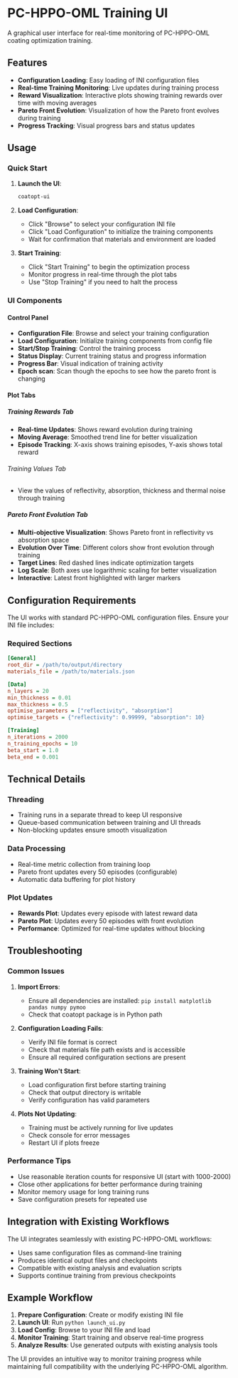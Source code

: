 # PC-HPPO-OML Training UI

A graphical user interface for real-time monitoring of PC-HPPO-OML coating optimization training.

## Features

- **Configuration Loading**: Easy loading of INI configuration files
- **Real-time Training Monitoring**: Live updates during training process
- **Reward Visualization**: Interactive plots showing training rewards over time with moving averages
- **Pareto Front Evolution**: Visualization of how the Pareto front evolves during training
- **Progress Tracking**: Visual progress bars and status updates

## Usage

### Quick Start

1. **Launch the UI**:
   ```bash
   coatopt-ui
   ```

2. **Load Configuration**:
   - Click "Browse" to select your configuration INI file
   - Click "Load Configuration" to initialize the training components
   - Wait for confirmation that materials and environment are loaded

3. **Start Training**:
   - Click "Start Training" to begin the optimization process
   - Monitor progress in real-time through the plot tabs
   - Use "Stop Training" if you need to halt the process

### UI Components

#### Control Panel
- **Configuration File**: Browse and select your training configuration
- **Load Configuration**: Initialize training components from config file
- **Start/Stop Training**: Control the training process
- **Status Display**: Current training status and progress information
- **Progress Bar**: Visual indication of training activity
- **Epoch scan**: Scan though the epochs to see how the pareto front is changing

#### Plot Tabs

##### Training Rewards Tab
- **Real-time Updates**: Shows reward evolution during training
- **Moving Average**: Smoothed trend line for better visualization
- **Episode Tracking**: X-axis shows training episodes, Y-axis shows total reward

###### Training Values Tab

 - View the values of reflectivity, absorption, thickness and thermal noise through training 

##### Pareto Front Evolution Tab
- **Multi-objective Visualization**: Shows Pareto front in reflectivity vs absorption space
- **Evolution Over Time**: Different colors show front evolution through training
- **Target Lines**: Red dashed lines indicate optimization targets
- **Log Scale**: Both axes use logarithmic scaling for better visualization
- **Interactive**: Latest front highlighted with larger markers

## Configuration Requirements

The UI works with standard PC-HPPO-OML configuration files. Ensure your INI file includes:

### Required Sections
```ini
[General]
root_dir = /path/to/output/directory
materials_file = /path/to/materials.json

[Data]
n_layers = 20
min_thickness = 0.01
max_thickness = 0.5
optimise_parameters = ["reflectivity", "absorption"]
optimise_targets = {"reflectivity": 0.99999, "absorption": 10}

[Training]
n_iterations = 2000
n_training_epochs = 10
beta_start = 1.0
beta_end = 0.001
```

## Technical Details

### Threading
- Training runs in a separate thread to keep UI responsive
- Queue-based communication between training and UI threads
- Non-blocking updates ensure smooth visualization

### Data Processing
- Real-time metric collection from training loop
- Pareto front updates every 50 episodes (configurable)
- Automatic data buffering for plot history

### Plot Updates
- **Rewards Plot**: Updates every episode with latest reward data
- **Pareto Plot**: Updates every 50 episodes with front evolution
- **Performance**: Optimized for real-time updates without blocking

## Troubleshooting

### Common Issues

1. **Import Errors**: 
   - Ensure all dependencies are installed: `pip install matplotlib pandas numpy pymoo`
   - Check that coatopt package is in Python path

2. **Configuration Loading Fails**:
   - Verify INI file format is correct
   - Check that materials file path exists and is accessible
   - Ensure all required configuration sections are present

3. **Training Won't Start**:
   - Load configuration first before starting training
   - Check that output directory is writable
   - Verify configuration has valid parameters

4. **Plots Not Updating**:
   - Training must be actively running for live updates
   - Check console for error messages
   - Restart UI if plots freeze

### Performance Tips

- Use reasonable iteration counts for responsive UI (start with 1000-2000)
- Close other applications for better performance during training
- Monitor memory usage for long training runs
- Save configuration presets for repeated use

## Integration with Existing Workflows

The UI integrates seamlessly with existing PC-HPPO-OML workflows:

- Uses same configuration files as command-line training
- Produces identical output files and checkpoints
- Compatible with existing analysis and evaluation scripts
- Supports continue training from previous checkpoints

## Example Workflow

1. **Prepare Configuration**: Create or modify existing INI file
2. **Launch UI**: Run `python launch_ui.py`
3. **Load Config**: Browse to your INI file and load
4. **Monitor Training**: Start training and observe real-time progress
5. **Analyze Results**: Use generated outputs with existing analysis tools

The UI provides an intuitive way to monitor training progress while maintaining full compatibility with the underlying PC-HPPO-OML algorithm.